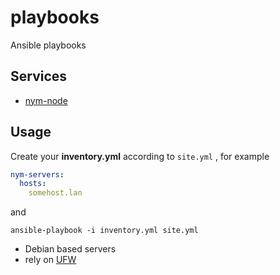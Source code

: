 # playbooks
Ansible playbooks

## Services

- [nym-node]()

## Usage

Create your **inventory.yml** according to `site.yml` , for example

```yaml
nym-servers:
  hosts:
    somehost.lan
```

and

```shell
ansible-playbook -i inventory.yml site.yml
```

- Debian based servers
- rely on [UFW](https://github.com/jbq/ufw)

